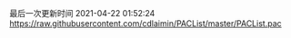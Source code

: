 最后一次更新时间 2021-04-22 01:52:24
https://raw.githubusercontent.com/cdlaimin/PACList/master/PACList.pac

